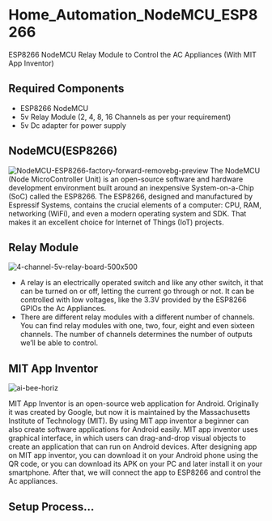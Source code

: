 # Home_Automation_NodeMCU_ESP8266
ESP8266 NodeMCU Relay Module to Control the AC Appliances (With MIT App Inventor)

## Required Components
* ESP8266 NodeMCU
* 5v Relay Module (2, 4, 8, 16 Channels as per your requirement)
* 5v Dc adapter for power supply

## NodeMCU(ESP8266)
![NodeMCU-ESP8266-factory-forward-removebg-preview](https://user-images.githubusercontent.com/111239341/222974650-80546de9-20fc-4e00-b55d-e5ccba0a3c3c.png)
   The NodeMCU (Node MicroController Unit) is an open-source software and hardware development environment built around an inexpensive System-on-a-Chip (SoC) called the ESP8266. 
The ESP8266, designed and manufactured by Espressif Systems, contains the crucial elements of a computer: CPU, RAM, networking (WiFi), and even a modern operating system and SDK. That makes it an excellent choice for Internet of Things (IoT) projects.

## Relay Module 
![4-channel-5v-relay-board-500x500](https://user-images.githubusercontent.com/111239341/222974689-fa335b81-a1e2-48c4-b743-60b12cc8408d.png)
* A relay is an electrically operated switch and like any other switch, it that can be turned on or off,
letting the current go through or not. It can be controlled with low voltages, like the 3.3V provided by
the ESP8266 GPIOs the Ac Appliances.
* There are different relay modules with a different number of channels. You can find relay modules
with one, two, four, eight and even sixteen channels. The number of channels determines the
number of outputs we’ll be able to control.

## MIT App Inventor
![ai-bee-horiz](https://user-images.githubusercontent.com/111239341/223170436-995e9ba2-8c20-41f9-9553-0a5ea85eb474.png)

   MIT App Inventor  is an open-source web application for Android. Originally it was created by Google, but now it is maintained by the Massachusetts Institute of Technology (MIT). By using MIT app inventor a beginner can also create software applications for Android easily. MIT app inventor uses graphical interface, in which users can drag-and-drop visual objects to create an application that can run on Android devices. After designing app on MIT app inventor, you can download it on your Android phone using the QR code, or you can download its APK on your PC and later install it on your smartphone. After that, we will connect the app to ESP8266 and control the  Ac appliances.

## Setup Process...
   


